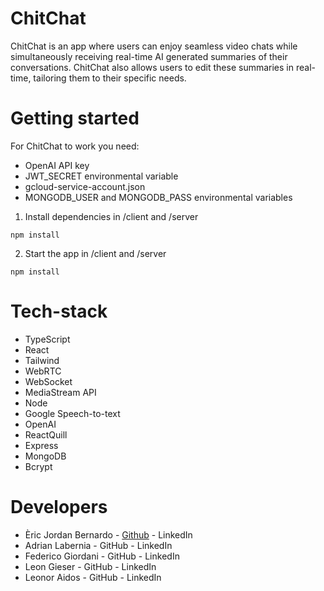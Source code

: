 # ChitChat
ChitChat is an app where users can enjoy seamless video chats while simultaneously receiving real-time AI generated summaries of their conversations. ChitChat also allows users to edit these summaries in real-time, tailoring them to their specific needs.

# Getting started
For ChitChat to work you need:

- OpenAI API key
- JWT_SECRET environmental variable
- gcloud-service-account.json
- MONGODB_USER and MONGODB_PASS environmental variables

1. Install dependencies in /client and /server
```
npm install
```

2. Start the app in /client and /server
```
npm install
```

# Tech-stack
- TypeScript
- React
- Tailwind
- WebRTC
- WebSocket
- MediaStream API
- Node
- Google Speech-to-text
- OpenAI
- ReactQuill
- Express
- MongoDB
- Bcrypt

# Developers
- Èric Jordan Bernardo - [Github](https://github.com/e-jordan-b) - LinkedIn
- Adrian Labernia - GitHub - LinkedIn
- Federico Giordani - GitHub - LinkedIn
- Leon Gieser - GitHub - LinkedIn
- Leonor Aidos - GitHub - LinkedIn



